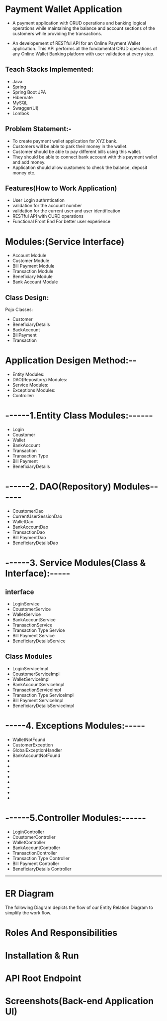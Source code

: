 # Payment Wallet Application
- A payment application with CRUD operations and banking logical operations while maintaining the balance and account sections of the customers while providing the transactions.

- An developement of RESTful API for an Online Payment Wallet application. This API performs all the fundamental CRUD operations of any Online Wallet Banking platform with user validation at every step.

## Teach Stacks Implemented:
- Java
- Spring
- Spring Boot JPA
- Hibernate
- MySQL
- Swagger(UI)
- Lombok


## Problem Statement:-
- To create payment wallet application for XYZ bank. 
- Customers will be able to park their money in the wallet.
- Customer should be able to pay different bills using this wallet.
- They should be able to connect bank account with this payment wallet and add money. 
- Application should allow customers to check the balance, deposit money etc.

## Features(How to Work Application)
- User Login authrntication
- validation for the account number
- validation for the current user and user identification
- RESTful API with CURD operations
- Functional Front End For better user experience

# Modules:(Service Interface)
-	Account Module
-	Customer Module
-	Bill Payment Module
-	Transaction Module
-	Beneficiary Module
-	Bank Account Module

## Class Design:
Pojo Classes:
- Customer
- BeneficiaryDetails
- BackAccount
- BillPayment
- Transaction

# Application Desigen Method:--
- Entity Modules:
- DAO(Repository) Modules:
- Service Modules:
- Exceptions Modules:
- Controller:

# ------1.Entity Class Modules:------
- Login
- Coustomer
- Wallet
- BankAccount
- Transaction
- Transaction Type
- Bill Payment
- BeneficiaryDetails

# ------2. DAO(Repository) Modules------
- CoustomerDao
- CurrentUserSessionDao
- WalletDao
- BankAccountDao
- TransactionDao
- Bill PaymentDao
- BeneficiaryDetailsDao

# ------3. Service Modules(Class & Interface):-----
## interface 
- LoginService
- CoustomerService
- WalletService
- BankAccountService
- TransactionService
- Transaction Type Service
- Bill Payment Service
- BeneficiaryDetailsService

## Class Modules
- LoginServiceImpl
- CoustomerServiceImpl
- WalletServiceImpl
- BankAccountServiceImpl
- TransactionServiceImpl
- Transaction Type ServiceImpl
- Bill Payment ServiceImpl
- BeneficiaryDetailsServiceImpl

# -----4. Exceptions Modules:-----
- WalletNotFound
- CustomerException
- GlobalExceptionHandler
- BankAccountNotFound
-
-
-
-
-
-
-
-



# ------5.Controller Modules:------
- LoginController
- CoustomerController
- WalletController
- BankAccountController
- TransactionController
- Transaction Type Controller
- Bill Payment Controller
- BeneficiaryDetails Controller
 -----------------
# ER Diagram
The following Diagram depicts the flow of our Entity Relation Diagram to simplify the work flow.

# Roles And Responsibilities


# Installation & Run

# API Root Endpoint

# Screenshots(Back-end Application UI)

